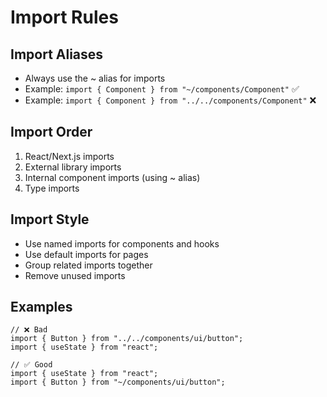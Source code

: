 # Import Rules

## Import Aliases

- Always use the ~ alias for imports
- Example: `import { Component } from "~/components/Component"` ✅
- Example: `import { Component } from "../../components/Component"` ❌

## Import Order

1. React/Next.js imports
2. External library imports
3. Internal component imports (using ~ alias)
4. Type imports

## Import Style

- Use named imports for components and hooks
- Use default imports for pages
- Group related imports together
- Remove unused imports

## Examples

```tsx
// ❌ Bad
import { Button } from "../../components/ui/button";
import { useState } from "react";

// ✅ Good
import { useState } from "react";
import { Button } from "~/components/ui/button";
```
